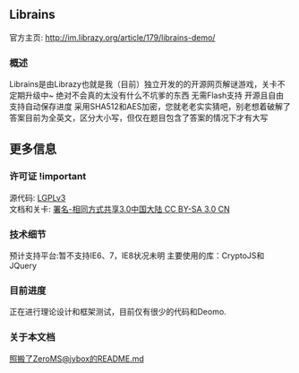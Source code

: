 ## Librains
官方主页: <http://im.librazy.org/article/179/librains-demo/>  

### 概述
Librains是由Librazy也就是我（目前）独立开发的的开源网页解谜游戏，关卡不定期升级中~
绝对不会真的太没有什么不坑爹的东西
无需Flash支持
开源且自由
支持自动保存进度
采用SHA512和AES加密，您就老老实实猜吧，别老想着破解了
答案目前为全英文，区分大小写，但仅在题目包含了答案的情况下才有大写

## 更多信息

### 许可证 !important
源代码: [LGPLv3](http://www.gnu.org/licenses/lgpl.html)  
文档和关卡: [署名-相同方式共享3.0中国大陆 CC BY-SA 3.0 CN](http://creativecommons.org/licenses/by-sa/3.0/cn/)

### 技术细节
预计支持平台:暂不支持IE6、7，IE8状况未明
主要使用的库：CryptoJS和JQuery

### 目前进度
正在进行理论设计和框架测试，目前仅有很少的代码和Deomo.

### 关于本文档
照搬了ZeroMS@jybox的README.md
